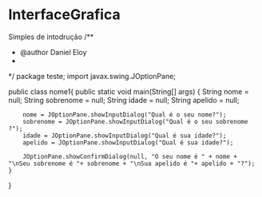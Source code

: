 # InterfaceGrafica
 Simples de intodrução
/**
 * @author Daniel Eloy
 *
 */
package teste;
import javax.swing.JOptionPane;

public class nome1{
	public static void main(String[] args) {
		String nome = null;
		String sobrenome = null;
		String idade = null;
		String apelido = null;
		
		nome = JOptionPane.showInputDialog("Qual é o seu nome?");
		sobrenome = JOptionPane.showInputDialog("Qual é o seu sobrenome ?");
		idade = JOptionPane.showInputDialog("Qual é sua idade?");
		apelido = JOptionPane.showInputDialog("Qual é sua idade?");
		
		JOptionPane.showConfirmDialog(null, "O seu nome é " + nome + "\nSeu sobrenome é "+ sobrenome + "\nSua apelido é "+ apelido + "?");
	}
}
